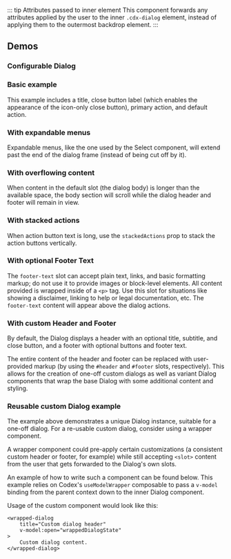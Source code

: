 <script setup>
import { ref } from 'vue';
import { CdxButton } from '@wikimedia/codex';
import DialogBasic from '@/../component-demos/dialog/examples/DialogBasic.vue';
import ConfigurableDialog from '@/../component-demos/dialog/examples/ConfigurableDialog.vue';
import DialogWithSelect from '@/../component-demos/dialog/examples/DialogWithSelect.vue';
import DialogMaxContent from '@/../component-demos/dialog/examples/DialogMaxContent.vue';
import DialogStackedActions from '@/../component-demos/dialog/examples/DialogStackedActions.vue';
import DialogFooterText from '@/../component-demos/dialog/examples/DialogFooterText.vue';
import DialogCustomHeader from '@/../component-demos/dialog/examples/DialogCustomHeader.vue'
import WrappedDialog from '@/../component-demos/dialog/examples/WrappedDialog.vue';

const controlsConfig = [
	{ name: 'title', type: 'text', initial: 'Dialog title' },
	{ name: 'subtitle', type: 'text', initial: 'Dialog subtitle' },
	{ name: 'hideTitle', type: 'boolean' },
	{ name: 'closeButtonLabel', type: 'text', initial: 'Close' },
	{ name: 'stackedActions', type: 'boolean' },
	{ name: 'usePrimaryAction', type: 'boolean', initial: true },
	{ name: 'primaryActionLabel', type: 'text', initial: 'Save' },
	{ name: 'primaryActionType', type: 'radio', options: [ 'progressive', 'destructive' ] },
	{ name: 'primaryActionDisabled', type: 'boolean' },
	{ name: 'useDefaultAction', type: 'boolean', initial: true },
	{ name: 'defaultActionLabel', type: 'text', initial: 'Close dialog' },
	{ name: 'defaultActionDisabled', type: 'boolean' },
	{
		name: 'default',
		type: 'slot',
		default: 'Simple dialogs are mainly for short messages, confirmations or alerts. Their content should aim to fill one or two lines.'
	},
	{
		name: 'footer-text',
		type: 'slot',
		default: ''
	},
];

const wrappedDialogState = ref( false );
</script>

::: tip Attributes passed to inner element
This component forwards any attributes applied by the user to the inner
`.cdx-dialog` element, instead of applying them to the outermost backdrop
element.
:::

## Demos

### Configurable Dialog
<cdx-demo-wrapper :controls-config="controlsConfig" :allow-link-styles="true">
<template v-slot:demo="{ propValues, slotValues }">
<configurable-dialog v-bind="propValues">
	<template #default>
		{{ slotValues.default }}
	</template>
	<template v-if="slotValues[ 'footer-text' ]" #footer-text>
		{{ slotValues[ 'footer-text' ] }}
	</template>
</configurable-dialog>
</template>
</cdx-demo-wrapper>

### Basic example
This example includes a title, close button label (which enables the appearance of the icon-only
close button), primary action, and default action.

<cdx-demo-wrapper>
<template v-slot:demo>
<dialog-basic />
</template>
<template v-slot:code>

<<< @/../component-demos/dialog/examples/DialogBasic.vue

</template>
</cdx-demo-wrapper>

### With expandable menus
Expandable menus, like the one used by the Select component, will extend past the end of the dialog
frame (instead of being cut off by it).

<cdx-demo-wrapper>
<template v-slot:demo>
<dialog-with-select />
</template>
<template v-slot:code>

<<< @/../component-demos/dialog/examples/DialogWithSelect.vue

</template>
</cdx-demo-wrapper>

### With overflowing content
When content in the default slot (the dialog body) is longer than the available
space, the body section will scroll while the dialog header and footer will
remain in view.

<cdx-demo-wrapper>
<template v-slot:demo>
<dialog-max-content />
</template>
<template v-slot:code>

<<< @/../component-demos/dialog/examples/DialogMaxContent.vue

</template>
</cdx-demo-wrapper>

### With stacked actions
When action button text is long, use the `stackedActions` prop to stack the action buttons
vertically.

<cdx-demo-wrapper>
<template v-slot:demo>
<dialog-stacked-actions />
</template>
<template v-slot:code>

<<< @/../component-demos/dialog/examples/DialogStackedActions.vue

</template>
</cdx-demo-wrapper>

### With optional Footer Text
The `footer-text` slot can accept plain text, links, and basic formatting
markup; do not use it to provide images or block-level elements. All content
provided is wrapped inside of a `<p>` tag. Use this slot for situations like
showing a disclaimer, linking to help or legal documentation, etc. The
`footer-text` content will appear above the dialog actions.

<cdx-demo-wrapper :allow-link-styles="true">
<template v-slot:demo>
<dialog-footer-text />
</template>
<template v-slot:code>

<<< @/../component-demos/dialog/examples/DialogFooterText.vue

</template>
</cdx-demo-wrapper>

### With custom Header and Footer
By default, the Dialog displays a header with an optional title, subtitle, and
close button, and a footer with optional buttons and footer text.

The entire content of the header and footer can be replaced with user-provided
markup (by using the `#header` and `#footer` slots, respectively). This allows
for the creation of one-off custom dialogs as well as variant Dialog components
that wrap the base Dialog with some additional content and styling.

<cdx-demo-wrapper :allow-link-styles="true">
<template v-slot:demo>
<dialog-custom-header />
</template>
<template v-slot:code>

<<< @/../component-demos/dialog/examples/DialogCustomHeader.vue

</template>
</cdx-demo-wrapper>

### Reusable custom Dialog example
The example above demonstrates a unique Dialog instance, suitable for a one-off
dialog. For a re-usable custom dialog, consider using a wrapper component.

A wrapper component could pre-apply certain customizations (a consistent
custom header or footer, for example) while still accepting `<slot>` content
from the user that gets forwarded to the Dialog's own slots.

An example of how to write such a component can be found below. This example
relies on Codex's `useModelWrapper` composable to pass a `v-model` binding from
the parent context down to the inner Dialog component.

Usage of the custom component would look like this:

```vue
<wrapped-dialog  
	title="Custom dialog header"  
	v-model:open="wrappedDialogState"  
>  
	Custom dialog content.  
</wrapped-dialog>
```

<cdx-demo-wrapper :allow-link-styles="true">
<template v-slot:demo>
<cdx-button @click="wrappedDialogState = true">Test</cdx-button>

<wrapped-dialog title="Custom dialog header" v-model:open="wrappedDialogState">
Custom dialog content.
</wrapped-dialog>
</template>
<template v-slot:code>

<<< @/../component-demos/dialog/examples/WrappedDialog.vue

</template>
</cdx-demo-wrapper>

<style lang="less" scoped>
/* stylelint-disable selector-class-pattern */
:deep( .cdx-demo-wrapper__demo-pane .cdx-dialog h2 ) {
	margin: unset;
	border: unset;
	padding: unset;
}
/* stylelint-enable selector-class-pattern */
</style>